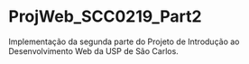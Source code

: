 # ProjWeb_SCC0219_Part2
Implementação da segunda parte do Projeto de Introdução ao Desenvolvimento Web da USP de São Carlos.
